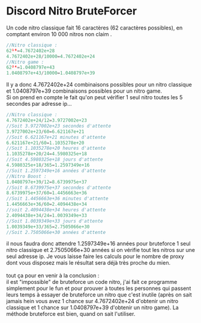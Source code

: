 # Discord Nitro BruteForcer

Un code nitro classique fait 16 caractères (62 caractères possibles), en comptant environ 10 000 nitros non claim .
```js
//Nitro classique : 
62¹⁶=4.7672402e+28
4.7672402e+28/10000=4.7672402e+24
//Nitro game : 
62²⁴=1.0408797e+43
1.0408797e+43/10000=1.0408797e+39
```
Il y a donc 4.7672402e+24 combinaisons possibles pour un nitro classique et 1.0408797e+39 combinaisons possibles pour un nitro game.</br>
Si on prend en compte le fait qu'on peut vérifier 1 seul nitro toutes les 5 secondes par adresse ip...
```js
//Nitro classique : 
4.7672402e+24/12=3.9727002e+23
//Soit 3.9727002e+23 secondes d'attente
3.9727002e+23/60=6.621167e+21
//Soit 6.621167e+21 minutes d'attente
6.621167e+21/60=1.1035278e+20
//Soit 1.1035278e+20 heures d'attente
1.1035278e+20/24=4.5980325e+18
//Soit 4.5980325e+18 jours d'attente
4.5980325e+18/365=1.2597349e+16
//Soit 1.2597349e+16 années d'attente
//Nitro Boost : 
1.0408797e+39/12=8.6739975e+37
//Soit 8.6739975e+37 secondes d'attente
8.6739975e+37/60=1.4456663e+36
//Soit 1.4456663e+36 minutes d'attente
1.4456663e+36/60=2.4094438e+34
//soit 2.4094438e+34 heures d'attente
2.4094438e+34/24=1.0039349e+33
//Soit 1.0039349e+33 jours d'attente
1.0039349e+33/365=2.7505066e+30
//Soit 2.7505066e+30 années d'attente
```
il nous faudra donc attendre 1.2597349e+16 années pour bruteforce 1 seul nitro classique et 2.7505066e+30 années si on vérifie tout les nitros sur une seul adresse ip. Je vous laisse faire les calculs pour le nombre de proxy dont vous disposez mais le résultat sera déjà très proche du mien.</br></br>
tout ça pour en venir à la conclusion : </br> il est "impossible" de bruteforce un code nitro, j'ai fait ce programme simplement pour le fun et pour prouver à toutes les personnes qui passent leurs temps à essayer de bruteforce un nitro que c'est inutile (après on sait jamais hein vous avez 1 chance sur 4.7672402e+24 d'obtenir un nitro classique et 1 chance sur 1.0408797e+39 d'obtenir un nitro game). La méthode bruteforce est bien, quand on sait l'utiliser.